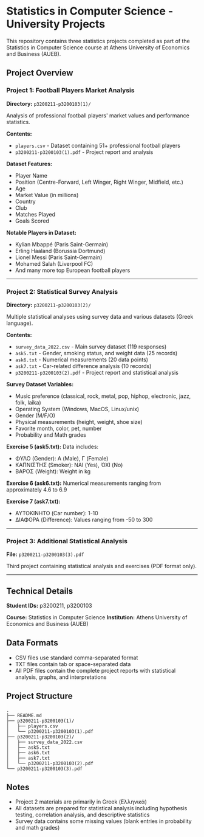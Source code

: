 # Statistics in Computer Science - University Projects

This repository contains three statistics projects completed as part of the Statistics in Computer Science course at Athens University of Economics and Business (AUEB).

## Project Overview

### Project 1: Football Players Market Analysis
**Directory:** `p3200211-p3200103(1)/`

Analysis of professional football players' market values and performance statistics.

**Contents:**
- `players.csv` - Dataset containing 51+ professional football players
- `p3200211-p3200103(1).pdf` - Project report and analysis

**Dataset Features:**
- Player Name
- Position (Centre-Forward, Left Winger, Right Winger, Midfield, etc.)
- Age
- Market Value (in millions)
- Country
- Club
- Matches Played
- Goals Scored

**Notable Players in Dataset:**
- Kylian Mbappé (Paris Saint-Germain)
- Erling Haaland (Borussia Dortmund)
- Lionel Messi (Paris Saint-Germain)
- Mohamed Salah (Liverpool FC)
- And many more top European football players

---

### Project 2: Statistical Survey Analysis
**Directory:** `p3200211-p3200103(2)/`

Multiple statistical analyses using survey data and various datasets (Greek language).

**Contents:**
- `survey_data_2022.csv` - Main survey dataset (119 responses)
- `ask5.txt` - Gender, smoking status, and weight data (25 records)
- `ask6.txt` - Numerical measurements (20 data points)
- `ask7.txt` - Car-related difference analysis (10 records)
- `p3200211-p3200103(2).pdf` - Project report and statistical analysis

**Survey Dataset Variables:**
- Music preference (classical, rock, metal, pop, hiphop, electronic, jazz, folk, laika)
- Operating System (Windows, MacOS, Linux/unix)
- Gender (M/F/O)
- Physical measurements (height, weight, shoe size)
- Favorite month, color, pet, number
- Probability and Math grades

**Exercise 5 (ask5.txt):**
Data includes:
- ΦΥΛΟ (Gender): Α (Male), Γ (Female)
- ΚΑΠΝΙΣΤΗΣ (Smoker): ΝΑΙ (Yes), ΌΧΙ (No)
- ΒΑΡΟΣ (Weight): Weight in kg

**Exercise 6 (ask6.txt):**
Numerical measurements ranging from approximately 4.6 to 6.9

**Exercise 7 (ask7.txt):**
- ΑΥΤΟΚΙΝΗΤΟ (Car number): 1-10
- ΔΙΑΦΟΡΑ (Difference): Values ranging from -50 to 300

---

### Project 3: Additional Statistical Analysis
**File:** `p3200211-p3200103(3).pdf`

Third project containing statistical analysis and exercises (PDF format only).

---

## Technical Details

**Student IDs:** p3200211, p3200103

**Course:** Statistics in Computer Science
**Institution:** Athens University of Economics and Business (AUEB)

## Data Formats

- CSV files use standard comma-separated format
- TXT files contain tab or space-separated data
- All PDF files contain the complete project reports with statistical analysis, graphs, and interpretations

## Project Structure

```
.
├── README.md
├── p3200211-p3200103(1)/
│   ├── players.csv
│   └── p3200211-p3200103(1).pdf
├── p3200211-p3200103(2)/
│   ├── survey_data_2022.csv
│   ├── ask5.txt
│   ├── ask6.txt
│   ├── ask7.txt
│   └── p3200211-p3200103(2).pdf
└── p3200211-p3200103(3).pdf
```

## Notes

- Project 2 materials are primarily in Greek (Ελληνικά)
- All datasets are prepared for statistical analysis including hypothesis testing, correlation analysis, and descriptive statistics
- Survey data contains some missing values (blank entries in probability and math grades)
